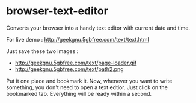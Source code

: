 # browser-text-editor
Converts your browser into a handy text editor with current date and time.

For live demo :  http://geekgnu.5gbfree.com/text/text.html

Just save these two images : 
- http://geekgnu.5gbfree.com/text/page-loader.gif
- http://geekgnu.5gbfree.com/text/path2.png

Put it one place and bookmark it.
Now, whenever you want to write something, you don't need to open a text edtior.
Just click on the bookmarked tab.
Everything will be ready within a second.
